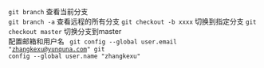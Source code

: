 <code>git branch</code> 查看当前分支 <br>
<code>git branch -a</code> 查看远程的所有分支
<code>git checkout -b xxxx</code> 切换到指定分支
<code>git checkout master</code> 切换分支到master  
配置邮箱和用户名
<code>
git config --global user.email "zhangkexu@yunquna.com"
git config --global user.name "zhangkexu"
</code>